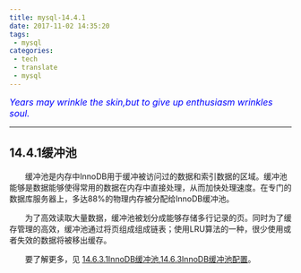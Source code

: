 ```yaml
---
title: mysql-14.4.1
date: 2017-11-02 14:35:20
tags:
 - mysql
categories:
 - tech
 - translate
 - mysql
---
```



<font color='blue' style="font-style:italic" size="3">Years may wrinkle the skin,but to give up enthusiasm wrinkles soul.</font>

------

## 14.4.1缓冲池

&emsp;&emsp;缓冲池是内存中InnoDB用于缓冲被访问过的数据和索引数据的区域。缓冲池能够是数据能够使得常用的数据在内存中直接处理，从而加快处理速度。在专门的数据库服务器上，多达88%的物理内存被分配给InnoDB缓冲池。

&emsp;&emsp;为了高效读取大量数据，缓冲池被划分成能够存储多行记录的页。同时为了缓存管理的高效，缓冲池通过将页组成组成链表；使用LRU算法的一种，很少使用或者失效的数据将被移出缓存。

&emsp;&emsp;要了解更多，见 [14.6.3.1InnoDB缓冲池](),[14.6.3InnoDB缓冲池配置]()。